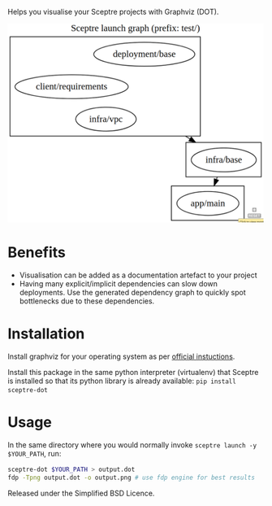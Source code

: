 Helps you visualise your Sceptre projects with Graphviz (DOT).

![screenshot.png](screenshot.png)

# Benefits
- Visualisation can be added as a documentation artefact to your project
- Having many explicit/implicit dependencies can slow down deployments. Use the generated dependency graph to quickly spot bottlenecks due to these dependencies. 

# Installation

Install graphviz for your operating system as per [official instuctions](https://graphviz.gitlab.io/download/).

Install this package in the same python interpreter (virtualenv) that Sceptre is installed so that its python library is already available:
`pip install sceptre-dot`

# Usage
In the same directory where you would normally invoke `sceptre launch -y $YOUR_PATH`, run: 

```bash
sceptre-dot $YOUR_PATH > output.dot
fdp -Tpng output.dot -o output.png # use fdp engine for best results
```



Released under the Simplified BSD Licence.
